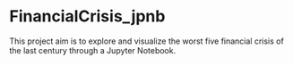 # FinancialCrisis_jpnb
This project aim is to explore and visualize the worst five financial crisis of the last century through a Jupyter Notebook. 
